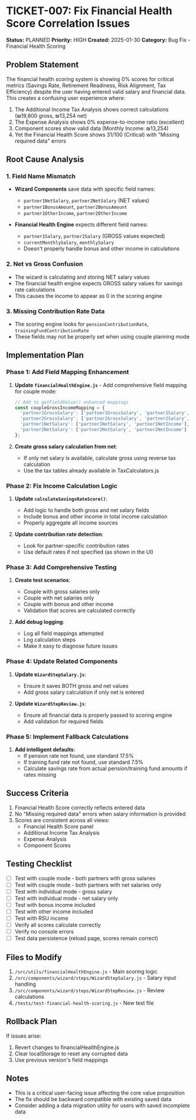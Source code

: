 # TICKET-007: Fix Financial Health Score Correlation Issues

**Status:** PLANNED
**Priority:** HIGH
**Created:** 2025-01-30
**Category:** Bug Fix - Financial Health Scoring

## Problem Statement

The financial health scoring system is showing 0% scores for critical metrics (Savings Rate, Retirement Readiness, Risk Alignment, Tax Efficiency) despite the user having entered valid salary and financial data. This creates a confusing user experience where:

1. The Additional Income Tax Analysis shows correct calculations (₪19,800 gross, ₪13,254 net)
2. The Expense Analysis shows 0% expense-to-income ratio (excellent)
3. Component scores show valid data (Monthly Income: ₪13,254)
4. Yet the Financial Health Score shows 31/100 (Critical) with "Missing required data" errors

## Root Cause Analysis

### 1. Field Name Mismatch
- **Wizard Components** save data with specific field names:
  - `partner1NetSalary`, `partner2NetSalary` (NET values)
  - `partner1BonusAmount`, `partner2BonusAmount`
  - `partner1OtherIncome`, `partner2OtherIncome`

- **Financial Health Engine** expects different field names:
  - `partner1Salary`, `partner2Salary` (GROSS values expected)
  - `currentMonthlySalary`, `monthlySalary`
  - Doesn't properly handle bonus and other income in calculations

### 2. Net vs Gross Confusion
- The wizard is calculating and storing NET salary values
- The financial health engine expects GROSS salary values for savings rate calculations
- This causes the income to appear as 0 in the scoring engine

### 3. Missing Contribution Rate Data
- The scoring engine looks for `pensionContributionRate`, `trainingFundContributionRate`
- These fields may not be properly set when using couple planning mode

## Implementation Plan

### Phase 1: Add Field Mapping Enhancement
1. **Update `financialHealthEngine.js`** - Add comprehensive field mapping for couple mode:
   ```javascript
   // Add to getFieldValue() enhanced mappings
   const coupleGrossIncomeMapping = {
     'partner1GrossSalary': ['partner1GrossSalary', 'partner1Salary', 'Partner1Salary'],
     'partner2GrossSalary': ['partner2GrossSalary', 'partner2Salary', 'Partner2Salary'],
     'partner1NetSalary': ['partner1NetSalary', 'partner1NetIncome'],
     'partner2NetSalary': ['partner2NetSalary', 'partner2NetIncome']
   };
   ```

2. **Create gross salary calculation from net**:
   - If only net salary is available, calculate gross using reverse tax calculation
   - Use the tax tables already available in TaxCalculators.js

### Phase 2: Fix Income Calculation Logic
1. **Update `calculateSavingsRateScore()`**:
   - Add logic to handle both gross and net salary fields
   - Include bonus and other income in total income calculation
   - Properly aggregate all income sources

2. **Update contribution rate detection**:
   - Look for partner-specific contribution rates
   - Use default rates if not specified (as shown in the UI)

### Phase 3: Add Comprehensive Testing
1. **Create test scenarios**:
   - Couple with gross salaries only
   - Couple with net salaries only
   - Couple with bonus and other income
   - Validation that scores are calculated correctly

2. **Add debug logging**:
   - Log all field mappings attempted
   - Log calculation steps
   - Make it easy to diagnose future issues

### Phase 4: Update Related Components
1. **Update `WizardStepSalary.js`**:
   - Ensure it saves BOTH gross and net values
   - Add gross salary calculation if only net is entered

2. **Update `WizardStepReview.js`**:
   - Ensure all financial data is properly passed to scoring engine
   - Add validation for required fields

### Phase 5: Implement Fallback Calculations
1. **Add intelligent defaults**:
   - If pension rate not found, use standard 17.5%
   - If training fund rate not found, use standard 7.5%
   - Calculate savings rate from actual pension/training fund amounts if rates missing

## Success Criteria

1. Financial Health Score correctly reflects entered data
2. No "Missing required data" errors when salary information is provided
3. Scores are consistent across all views:
   - Financial Health Score panel
   - Additional Income Tax Analysis
   - Expense Analysis
   - Component Scores

## Testing Checklist

- [ ] Test with couple mode - both partners with gross salaries
- [ ] Test with couple mode - both partners with net salaries only
- [ ] Test with individual mode - gross salary
- [ ] Test with individual mode - net salary only
- [ ] Test with bonus income included
- [ ] Test with other income included
- [ ] Test with RSU income
- [ ] Verify all scores calculate correctly
- [ ] Verify no console errors
- [ ] Test data persistence (reload page, scores remain correct)

## Files to Modify

1. `/src/utils/financialHealthEngine.js` - Main scoring logic
2. `/src/components/wizard/steps/WizardStepSalary.js` - Salary input handling
3. `/src/components/wizard/steps/WizardStepReview.js` - Review calculations
4. `/tests/test-financial-health-scoring.js` - New test file

## Rollback Plan

If issues arise:
1. Revert changes to financialHealthEngine.js
2. Clear localStorage to reset any corrupted data
3. Use previous version's field mappings

## Notes

- This is a critical user-facing issue affecting the core value proposition
- The fix should be backward compatible with existing saved data
- Consider adding a data migration utility for users with saved incomplete data